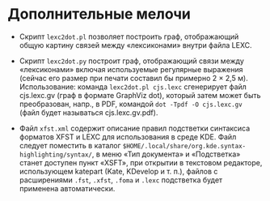 # Дополнительные мелочи

* Скрипт `lexc2dot.pl` позволяет построить граф, отображающий общую картину связей между «лексиконами» внутри файла LEXC.

* Скрипт `lexc2dot.py` построит граф, отображающий связи между «лексиконами» включая используемые регулярные выражения (сейчас его размер при печати составил бы примерно 2 × 2,5 м). Использование: команда `lexc2dot.pl cjs.lexc` сгенерирует файл cjs.lexc.gv (граф в формате GraphViz dot), который затем может быть преобразован, напр., в PDF, командой `dot -Tpdf -O cjs.lexc.gv` (файл будет называться cjs.lexc.gv.pdf).

* Файл `xfst.xml` содержит описание правил подстветки синтаксиса форматов XFST и LEXC для использования в среде KDE. Файл следует поместить в каталог `$HOME/.local/share/org.kde.syntax-highlighting/syntax/`, в меню «Тип документа» и «Подстветка» станет доступен пункт «XSFT», при открытии в текстовом редакторе, использующем katepart (Kate, KDevelop и т. п.),  файлов с расширениями `.fst`, `.xfst`, `.foma` и `.lexc` подстветка будет применена автоматически.

